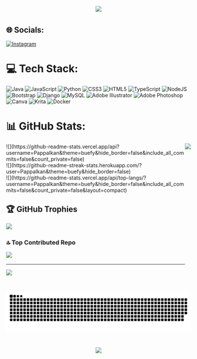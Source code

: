 <br clear="both">

<h1 align="center">
    <img src="https://readme-typing-svg.herokuapp.com/?font=Righteous&size=35&center=true&vCenter=true&width=800&height=70&duration=7000&lines=Hi+There!+👋;+I'm+Pandu+Adi+Wijaya+Kusuma+Wardana+🔥🔥🔥!;" />
</h1>

###


## 🌐 Socials:
[![Instagram](https://img.shields.io/badge/Instagram-%23E4405F.svg?logo=Instagram&logoColor=white)](https://instagram.com/p.a.w.k.w.) 

# 💻 Tech Stack:
![Java](https://img.shields.io/badge/java-%23ED8B00.svg?style=for-the-badge&logo=openjdk&logoColor=white) ![JavaScript](https://img.shields.io/badge/javascript-%23323330.svg?style=for-the-badge&logo=javascript&logoColor=%23F7DF1E) ![Python](https://img.shields.io/badge/python-3670A0?style=for-the-badge&logo=python&logoColor=ffdd54) ![CSS3](https://img.shields.io/badge/css3-%231572B6.svg?style=for-the-badge&logo=css3&logoColor=white) ![HTML5](https://img.shields.io/badge/html5-%23E34F26.svg?style=for-the-badge&logo=html5&logoColor=white) ![TypeScript](https://img.shields.io/badge/typescript-%23007ACC.svg?style=for-the-badge&logo=typescript&logoColor=white) ![NodeJS](https://img.shields.io/badge/node.js-6DA55F?style=for-the-badge&logo=node.js&logoColor=white) ![Bootstrap](https://img.shields.io/badge/bootstrap-%238511FA.svg?style=for-the-badge&logo=bootstrap&logoColor=white) ![Django](https://img.shields.io/badge/django-%23092E20.svg?style=for-the-badge&logo=django&logoColor=white) ![MySQL](https://img.shields.io/badge/mysql-%2300000f.svg?style=for-the-badge&logo=mysql&logoColor=white) ![Adobe Illustrator](https://img.shields.io/badge/adobe%20illustrator-%23FF9A00.svg?style=for-the-badge&logo=adobe%20illustrator&logoColor=white) ![Adobe Photoshop](https://img.shields.io/badge/adobe%20photoshop-%2331A8FF.svg?style=for-the-badge&logo=adobe%20photoshop&logoColor=white) ![Canva](https://img.shields.io/badge/Canva-%2300C4CC.svg?style=for-the-badge&logo=Canva&logoColor=white) ![Krita](https://img.shields.io/badge/Krita-203759?style=for-the-badge&logo=krita&logoColor=EEF37B) ![Docker](https://img.shields.io/badge/docker-%230db7ed.svg?style=for-the-badge&logo=docker&logoColor=white)
# 📊 GitHub Stats:
<img align="right" height="350" src="https://images-wixmp-ed30a86b8c4ca887773594c2.wixmp.com/f/a2f60c3b-c0a5-4590-8ad5-2ffff35c4b22/d549iz6-d251cdaa-6ad9-4d3b-a528-d5e1510e2323.gif?token=eyJ0eXAiOiJKV1QiLCJhbGciOiJIUzI1NiJ9.eyJzdWIiOiJ1cm46YXBwOjdlMGQxODg5ODIyNjQzNzNhNWYwZDQxNWVhMGQyNmUwIiwiaXNzIjoidXJuOmFwcDo3ZTBkMTg4OTgyMjY0MzczYTVmMGQ0MTVlYTBkMjZlMCIsIm9iaiI6W1t7InBhdGgiOiJcL2ZcL2EyZjYwYzNiLWMwYTUtNDU5MC04YWQ1LTJmZmZmMzVjNGIyMlwvZDU0OWl6Ni1kMjUxY2RhYS02YWQ5LTRkM2ItYTUyOC1kNWUxNTEwZTIzMjMuZ2lmIn1dXSwiYXVkIjpbInVybjpzZXJ2aWNlOmZpbGUuZG93bmxvYWQiXX0.Y5maToB3DVUOm_QI0dd4PzTVxQ8rjEfqKXaPa9OQ6BM"  />
![](https://github-readme-stats.vercel.app/api?username=PappaIkan&theme=buefy&hide_border=false&include_all_commits=false&count_private=false)<br/>
![](https://github-readme-streak-stats.herokuapp.com/?user=PappaIkan&theme=buefy&hide_border=false)<br/>
![](https://github-readme-stats.vercel.app/api/top-langs/?username=PappaIkan&theme=buefy&hide_border=false&include_all_commits=false&count_private=false&layout=compact)

## 🏆 GitHub Trophies
![](https://github-profile-trophy.vercel.app/?username=PappaIkan&theme=radical&no-frame=true&no-bg=false&margin-w=4)

### 🔝 Top Contributed Repo
![](https://github-contributor-stats.vercel.app/api?username=PappaIkan&limit=5&theme=radical&combine_all_yearly_contributions=true)

---
[![](https://visitcount.itsvg.in/api?id=PappaIkan&icon=2&color=11)](https://visitcount.itsvg.in)

<!-- Proudly created with GPRM ( https://gprm.itsvg.in ) -->

###

<br clear="both">

<img src="https://raw.githubusercontent.com/PappaIkan/PappaIkan/output/snake.svg" alt="Snake animation" />

###

<br clear="both">

<div align="center">
  <img height="281" src="https://images-wixmp-ed30a86b8c4ca887773594c2.wixmp.com/f/769a8335-123e-4b2b-ab0f-839dac92c16b/dcqtb8h-6939a7b9-4a64-40a8-a06d-3e3e96c172ce.gif?token=eyJ0eXAiOiJKV1QiLCJhbGciOiJIUzI1NiJ9.eyJzdWIiOiJ1cm46YXBwOjdlMGQxODg5ODIyNjQzNzNhNWYwZDQxNWVhMGQyNmUwIiwiaXNzIjoidXJuOmFwcDo3ZTBkMTg4OTgyMjY0MzczYTVmMGQ0MTVlYTBkMjZlMCIsIm9iaiI6W1t7InBhdGgiOiJcL2ZcLzc2OWE4MzM1LTEyM2UtNGIyYi1hYjBmLTgzOWRhYzkyYzE2YlwvZGNxdGI4aC02OTM5YTdiOS00YTY0LTQwYTgtYTA2ZC0zZTNlOTZjMTcyY2UuZ2lmIn1dXSwiYXVkIjpbInVybjpzZXJ2aWNlOmZpbGUuZG93bmxvYWQiXX0.A9iHseeYYVj5aXAri0kV3aVubuBMzVpHkaP1c6uI4zI"  />
</div>

###

